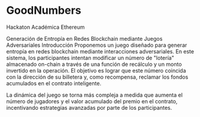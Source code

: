 # GoodNumbers
Hackaton Académica Ethereum  

Generación de Entropía en Redes Blockchain mediante Juegos Adversariales
Introducción
Proponemos un juego diseñado para generar entropía en redes blockchain mediante interacciones adversariales. En este sistema, los participantes intentan modificar un número de "lotería" almacenado on-chain a través de una función de recálculo y un monto invertido en la operación. El objetivo es lograr que este número coincida con la dirección de su billetera y, como recompensa, reclamar los fondos acumulados en el contrato inteligente.

La dinámica del juego se torna más compleja a medida que aumenta el número de jugadores y el valor acumulado del premio en el contrato, incentivando estrategias avanzadas por parte de los participantes.



